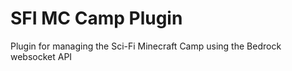# SFI MC Camp Plugin

Plugin for managing the Sci-Fi Minecraft Camp using the Bedrock websocket API

